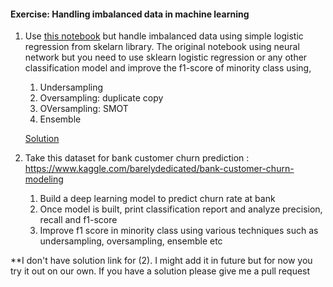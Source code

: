 #### Exercise: Handling imbalanced data in machine learning

1. Use [this notebook](https://github.com/codebasics/py/blob/master/DeepLearningML/13_imbalanced/handling_imbalanced_data.ipynb) but handle imbalanced data using simple logistic regression from skelarn library. The original notebook using neural network but you need to use sklearn logistic regression or any other classification model and improve the f1-score of minority class using,
    1. Undersampling
    1. Oversampling: duplicate copy
    1. OVersampling: SMOT
    1. Ensemble

    [Solution](https://github.com/codebasics/py/blob/master/DeepLearningML/14_imbalanced/handling_imbalanced_data_exercise_solution_telecom_churn.ipynb)    
   
2. Take this dataset for bank customer churn prediction : https://www.kaggle.com/barelydedicated/bank-customer-churn-modeling
    1. Build a deep learning model to predict churn rate at bank
    1. Once model is built, print classification report and analyze precision, recall and f1-score
    1. Improve f1 score in minority class using various techniques such as undersampling, oversampling, ensemble etc
    
**I don't have solution link for (2). I might add it in future but for now you try it out on our own. If you have a solution please give me a pull request    
     
